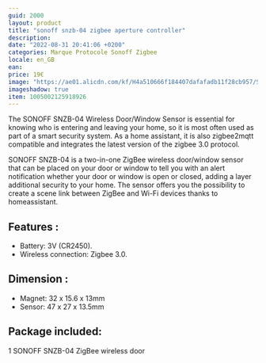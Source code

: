 ```yaml
---
guid: 2000
layout: product
title: "sonoff snzb-04 zigbee aperture controller"
description:
date: "2022-08-31 20:41:06 +0200"
categories: Marque Protocole Sonoff Zigbee
locale: en_GB
ean:
price: 19€
image: "https://ae01.alicdn.com/kf/H4a510666f184407dafafadb11f28cb957/Sonoff-kit-pont-Zigbee-SNZB-01-SNZB-04-commutateur-sans-fil-capteur-de-temp-rature-et.jpg_640x640.jpg"
imageshadow: true
item: 1005002125918926
---
```


The SONOFF SNZB-04 Wireless Door/Window Sensor is essential for knowing who is entering and leaving your home, so it is most often used as part of a smart security system. As a home assistant, it is also zigbee2mqtt compatible and integrates the latest version of the zigbee 3.0 protocol.

SONOFF SNZB-04 is a two-in-one ZigBee wireless door/window sensor that can be placed on your door or window to tell you with an alert notification whether your door or window is open or closed, adding a layer additional security to your home. The sensor offers you the possibility to create a scene link between ZigBee and Wi-Fi devices thanks to homeassistant.

## Features :
- Battery: 3V (CR2450).
- Wireless connection: Zigbee 3.0.

## Dimension :
- Magnet: 32 x 15.6 x 13mm
- Sensor: 47 x 27 x 13.5mm

## Package included:
1 SONOFF SNZB-04 ZigBee wireless door
